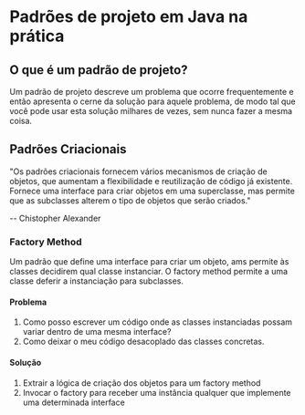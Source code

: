 # Padrões de projeto em Java na prática

## O que é um padrão de projeto?

Um padrão de projeto descreve um problema que ocorre frequentemente e então apresenta o cerne da solução para aquele problema, de modo
tal que você pode usar esta solução milhares de vezes, sem nunca fazer a mesma coisa.

## Padrões Criacionais

"Os padrões criacionais fornecem vários mecanismos de criação de objetos, que aumentam a flexibilidade e reutilização de código já existente.
Fornece uma interface para criar objetos em uma superclasse, mas permite que as subclasses alterem o tipo de objetos que serão criados."

-- Chistopher Alexander

### Factory Method

Um padrão que define uma interface para criar um objeto, ams permite às classes decidirem qual classe instanciar.
O factory method permite a uma classe deferir a instanciação para subclasses.

#### Problema

1. Como posso escrever um código onde as classes instanciadas possam variar dentro de uma mesma interface?
2. Como deixar o meu código desacoplado das classes concretas.

#### Solução

1. Extrair a lógica de criação dos objetos para um factory method
2. Invocar o factory para receber uma instância qualquer que implemente uma determinada interface
